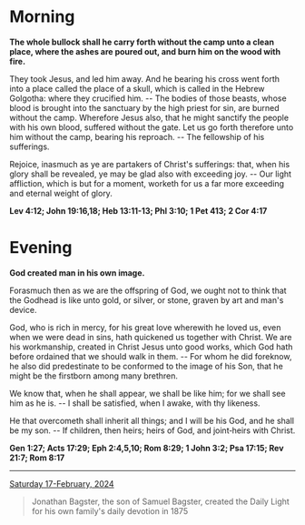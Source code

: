 # Morning

**The whole bullock shall he carry forth without the camp unto a clean place, where the ashes are poured out, and burn him on the wood with fire.**
 
They took Jesus, and led him away. And he bearing his cross went forth into a place called the place of a skull, which is called in the Hebrew Golgotha: where they crucified him. -- The bodies of those beasts, whose blood is brought into the sanctuary by the high priest for sin, are burned without the camp. Wherefore Jesus also, that he might sanctify the people with his own blood, suffered without the gate. Let us go forth therefore unto him without the camp, bearing his reproach. -- The fellowship of his sufferings.
 
Rejoice, inasmuch as ye are partakers of Christ's sufferings: that, when his glory shall be revealed, ye may be glad also with exceeding joy. -- Our light affliction, which is but for a moment, worketh for us a far more exceeding and eternal weight of glory.  

**Lev 4:12; John 19:16,18; Heb 13:11-13; Phl 3:10; 1 Pet 413; 2 Cor 4:17**

# Evening

**God created man in his own image.**
 
Forasmuch then as we are the offspring of God, we ought not to think that the Godhead is like unto gold, or silver, or stone, graven by art and man's device.
 
God, who is rich in mercy, for his great love wherewith he loved us, even when we were dead in sins, hath quickened us together with Christ. We are his workmanship, created in Christ Jesus unto good works, which God hath before ordained that we should walk in them. -- For whom he did foreknow, he also did predestinate to be conformed to the image of his Son, that he might be the firstborn among many brethren.
 
We know that, when he shall appear, we shall be like him; for we shall see him as he is. -- I shall be satisfied, when I awake, with thy likeness.
 
He that overcometh shall inherit all things; and I will be his God, and he shall be my son. -- If children, then heirs; heirs of God, and joint‑heirs with Christ.  

**Gen 1:27; Acts 17:29; Eph 2:4,5,10; Rom 8:29; 1 John 3:2; Psa 17:15; Rev 21:7; Rom 8:17**

---

[Saturday 17-February, 2024](https://t.me/s/daily_light)

> Jonathan Bagster, the son of Samuel Bagster, created the Daily Light for his own family's daily devotion in 1875

